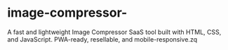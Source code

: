 # image-compressor-
A fast and lightweight Image Compressor SaaS tool built with HTML, CSS, and JavaScript. PWA-ready, resellable, and mobile-responsive.zq
